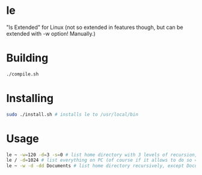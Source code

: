# le
"ls Extended" for Linux (not so extended in features though, but can be extended with -w option! Manually.)

# Building
```bash
./compile.sh
```
# Installing
```bash
sudo ./install.sh # installs le to /usr/local/bin
```
# Usage
```bash
le ~ -w=120 -d=3 -s=0 # list home directory with 3 levels of recursion, don't show hidden files, display names in 120-character field.
le / -d=1024 # list everything on PC (of course if it allows to do so =))
le ~ -w -d -dd Documents # list home directory recursively, except Documents
```
